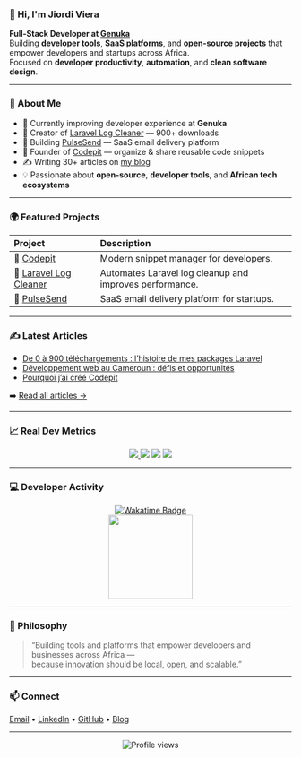 ### 👋 Hi, I'm Jiordi Viera

**Full-Stack Developer at [Genuka](https://genuka.com)**  
Building **developer tools**, **SaaS platforms**, and **open-source projects** that empower developers and startups across Africa.  
Focused on **developer productivity**, **automation**, and **clean software design**.

---

### 🧩 About Me

- 💼 Currently improving developer experience at **Genuka**
- 🧰 Creator of [Laravel Log Cleaner](https://github.com/jiordiviera/laravel-log-cleaner) — 900+ downloads  
- 🚀 Building [PulseSend](https://pulse-send.jiordiviera.me) — SaaS email delivery platform  
- 🔖 Founder of [Codepit](https://codepit.jiordiviera.me) — organize & share reusable code snippets  
- ✍️ Writing 30+ articles on [my blog](https://jiordiviera.me/blog)  
- 💡 Passionate about **open-source**, **developer tools**, and **African tech ecosystems**

---

### 🌍 Featured Projects

| Project | Description |
|:--------|:-------------|
| 🔖 [Codepit](https://codepit.jiordiviera.me) | Modern snippet manager for developers. |
| 🧹 [Laravel Log Cleaner](https://github.com/jiordiviera/laravel-log-cleaner) | Automates Laravel log cleanup and improves performance. |
| 📨 [PulseSend](https://pulse-send.jiordiviera.me) | SaaS email delivery platform for startups. |

---

### ✍️ Latest Articles

- [De 0 à 900 téléchargements : l’histoire de mes packages Laravel](https://jiordiviera.me/blog/de-0-a-900-telechargements-lhistoire-de-mes-packages-laravel)  
- [Développement web au Cameroun : défis et opportunités](https://blog.jiordiviera.me/dveloppement-web-au-cameroun-dfis-et-opportunits)  
- [Pourquoi j’ai créé Codepit](https://jiordiviera.me/blog/pourquoi-jai-cree-codepit)

➡️ [Read all articles →](https://jiordiviera.me/blog)

---

### 📈 Real Dev Metrics

<p align="center">
  <a href="https://packagist.org/packages/jiordiviera/laravel-log-cleaner">
    <img src="https://img.shields.io/packagist/dt/jiordiviera/laravel-log-cleaner?color=blue&label=Laravel%20Log%20Cleaner%20downloads" />
  </a>
  <img src="https://img.shields.io/badge/Open%20Source-20%2B%20repos-brightgreen" />
  <img src="https://img.shields.io/badge/Articles-30%2B-orange" />
  <img src="https://img.shields.io/badge/100DaysOfCode-Active-purple" />
</p>

---

### 💻 Developer Activity

<p align="center">
  <a href="https://wakatime.com/@018ed8c5-bd85-4755-846b-57b604409cac">
    <img src="https://wakatime.com/badge/user/018ed8c5-bd85-4755-846b-57b604409cac.svg" alt="Wakatime Badge"/>
  </a><br/>
  <img src="https://github-readme-stats.vercel.app/api?username=jiordiviera&show_icons=true&theme=radical" height="150"/>
</p>

---

### 🧠 Philosophy

> “Building tools and platforms that empower developers and businesses across Africa —  
> because innovation should be local, open, and scalable.”

---

### 📫 Connect

[Email](mailto:jiordikengne@gmail.com) • [LinkedIn](https://www.linkedin.com/in/jiordiviera) • [GitHub](https://github.com/jiordiviera) • [Blog](https://jiordiviera.me)

---

<p align="center">
  <img src="https://komarev.com/ghpvc/?username=jiordiviera&label=Profile%20views&color=0e75b6&style=flat" alt="Profile views" />
</p>
